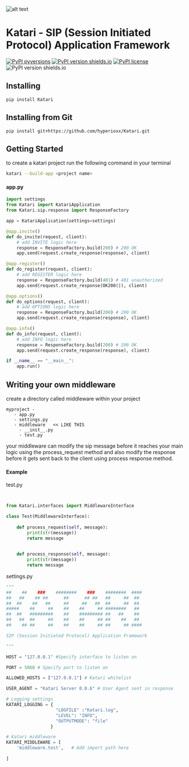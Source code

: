![alt text](https://github.com/hyperioxx/Katari/blob/master/Katari.png "Katari Logo")

# Katari - SIP (Session Initiated Protocol) Application Framework

[![PyPI pyversions](https://img.shields.io/pypi/status/Katari.svg)](https://pypi.org/project/Katari/)
[![PyPI version shields.io](https://img.shields.io/pypi/v/Katari.svg)](https://pypi.python.org/pypi/Katari/)
[![PyPI license](https://img.shields.io/pypi/l/Katari.svg)](https://pypi.python.org/pypi/Katari/)
![PyPI version shields.io](https://img.shields.io/pypi/dm/Katari.svg)


## Installing

```
pip install Katari 
```

## Installing from Git

```
pip install git+https://github.com/hyperioxx/Katari.git
```


## Getting Started

to create a katari project run the following command in your terminal

```bash
katari --build-app <project name>
```


#### app.py
```python
import settings
from Katari import KatariApplication
from Katari.sip.response import ResponseFactory

app = KatariApplication(settings=settings)

@app.invite()
def do_invite(request, client):
    # add INVITE logic here 
    response = ResponseFactory.build(200) # 200 OK
    app.send(request.create_response(response), client)

@app.register()
def do_register(request, client):
    # add REGISTER logic here 
    response = ResponseFactory.build(401) # 401 unauthorized 
    app.send(request.create_response(OK200()), client)

@app.options()
def do_options(request, client):
    # add OPTIONS logic here 
    response = ResponseFactory.build(200) # 200 OK
    app.send(request.create_response(response), client)

@app.info()
def do_info(request, client):
    # add INFO logic here 
    response = ResponseFactory.build(200) # 200 OK
    app.send(request.create_response(response), client)

if __name__ == "__main__":   
    app.run()

```


## Writing your own middleware

create a directory called middleware within your project

```
myproject -
   - app.py
   - settings.py
   - middleware   << LIKE THIS 
     - __init__.py
     - test.py
```

your middleware can modify the sip message before it reaches your main logic using the process_request method and also modify the response before it gets sent back to the client using process response method.

#### Example

test.py
```python 


from Katari.interfaces import MiddlewareInterface

class Test(MiddlewareInterface):
    
    def process_request(self, message):
        print(str(message))
        return message

    
    def process_response(self, message):
        print(str(message))
        return message

```
settings.py

```python
"""
##    ##    ###    ########    ###    ########  ####
##   ##    ## ##      ##      ## ##   ##     ##  ##
##  ##    ##   ##     ##     ##   ##  ##     ##  ##
#####    ##     ##    ##    ##     ## ########   ##
##  ##   #########    ##    ######### ##   ##    ##
##   ##  ##     ##    ##    ##     ## ##    ##   ##
##    ## ##     ##    ##    ##     ## ##     ## ####

SIP (Session Initiated Protocol) Application Framework

"""

HOST = "127.0.0.1" #Specify interface to listen on 

PORT = 5060 # Specify port to listen on

ALLOWED_HOSTS = ["127.0.0.1"] # Katari whitelist

USER_AGENT = "Katari Server 0.0.6" # User Agent sent in response 

# Logging settings
KATARI_LOGGING = {
                   "LOGFILE" :"Katari.log",
                   "LEVEL": "INFO", 
                   "OUTPUTMODE": "file"
                 }

# Katari middleware 
KATARI_MIDDLEWARE = [
    'middleware.test',   # Add import path here
    
]



```








